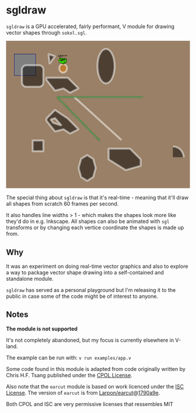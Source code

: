 # sgldraw

`sgldraw` is a GPU accelerated, fairly performant, V module for
drawing vector shapes through `sokol.sgl`.

![screenshot](https://raw.githubusercontent.com/Larpon/sgldraw/master/img/screenshot.png)

The special thing about `sgldraw` is that it's real-time - meaning that it'll draw all
shapes from scratch 60 frames per second.

It also handles line widths > 1 - which makes the shapes look more like they'd do in
e.g. Inkscape. All shapes can also be animated with `sgl` transforms or by changing
each vertice coordinate the shapes is made up from.

## Why
It was an experiment on doing real-time vector graphics and also
to explore a way to package vector shape drawing into a self-contained
and standalone module.

`sgldraw` has served as a personal playground but
I'm releasing it to the public in case some of the code might
be of interest to anyone.

## Notes
**The module is not supported**

It's not completely abandoned, but my focus is currently elsewhere
in V-land.

The example can be run with: `v run examples/app.v`

Some code found in this module is adapted from code originally written by
Chris H.F. Tsang published under the [CPOL License](https://en.wikipedia.org/wiki/Code_Project_Open_License).

Also note that the `earcut` module is based on work licenced under the [ISC License](https://github.com/mapbox/earcut/blob/master/LICENSE).
The version of `earcut` is from [Larpon/earcut](https://github.com/Larpon/earcut/)@[1790a9e](https://github.com/Larpon/earcut/tree/1790a9e60dae09889b95b337acb205699fd4f51e).

Both CPOL and ISC are very permissive licenses that ressembles MIT
